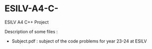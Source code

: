 # ESILV-A4-C-
ESILV A4 C++ Project

Description of some files : 

- Subject.pdf : subject of the code problems for year 23-24 at ESILV